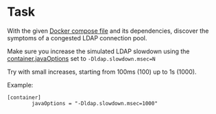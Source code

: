 # Task

With the given [Docker compose file](./docker-compose.yml) and its dependencies, discover the symptoms of a congested LDAP connection pool.

Make sure you increase the simulated LDAP slowdown using the [container.javaOptions](https://gerrit-review.googlesource.com/Documentation/config-gerrit.html#container.javaOptions)
set to `-Dldap.slowdown.msec=N`

Try with small increases, starting from 100ms (100) up to 1s (1000).

Example:
```
[container]
        javaOptions = "-Dldap.slowdown.msec=1000"
```
